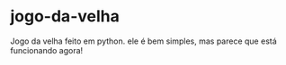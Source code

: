 # jogo-da-velha
Jogo da velha feito em python. ele é bem simples, mas parece que está funcionando agora!  
